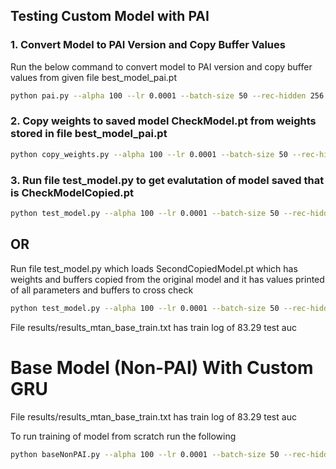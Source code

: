 ## Testing Custom Model with PAI

### 1. Convert Model to PAI Version and Copy Buffer Values
Run the below command to convert model to PAI version and copy buffer values from given file best_model_pai.pt 

```bash
python pai.py --alpha 100 --lr 0.0001 --batch-size 50 --rec-hidden 256 --gen-hidden 50 --latent-dim 20 --enc mtan_rnn --dec mtan_rnn --n 8000 --quantization 0.016 --save 1 --classif --norm --kl --learn-emb --k-iwae 1 --dataset physionet --multiplier 0.125 --justTest 1
```



### 2. Copy weights to saved model CheckModel.pt from weights stored in file best_model_pai.pt

```bash
python copy_weights.py --alpha 100 --lr 0.0001 --batch-size 50 --rec-hidden 256 --gen-hidden 50 --latent-dim 20 --enc mtan_rnn --dec mtan_rnn --n 8000 --quantization 0.016 --save 1 --classif --norm --kl --learn-emb --k-iwae 1 --dataset physionet --multiplier 0.125 --justTest 1
```



### 3. Run file test_model.py to get evalutation of model saved that is CheckModelCopied.pt

```bash
python test_model.py --alpha 100 --lr 0.0001 --batch-size 50 --rec-hidden 256 --gen-hidden 50 --latent-dim 20 --enc mtan_rnn --dec mtan_rnn --n 8000 --quantization 0.016 --save 1 --classif --norm --kl --learn-emb --k-iwae 1 --dataset physionet --multiplier 0.125 --justTest 1
```
## OR

Run file test_model.py which loads SecondCopiedModel.pt which has weights and buffers copied from the original model and it has values printed of all parameters and buffers to cross check

```bash
python test_model.py --alpha 100 --lr 0.0001 --batch-size 50 --rec-hidden 256 --gen-hidden 50 --latent-dim 20 --enc mtan_rnn --dec mtan_rnn --n 8000 --quantization 0.016 --save 1 --classif --norm --kl --learn-emb --k-iwae 1 --dataset physionet --multiplier 0.125 --justTest 1
```

File results/results_mtan_base_train.txt has train log of 83.29 test auc




# Base Model (Non-PAI) With Custom GRU

File results/results_mtan_base_train.txt has train log of 83.29 test auc

To run training of model from scratch run the following

```bash
python baseNonPAI.py --alpha 100 --lr 0.0001 --batch-size 50 --rec-hidden 256 --gen-hidden 50 --latent-dim 20 --enc mtan_rnn --dec mtan_rnn --n 8000 --quantization 0.016 --save 1 --classif --norm --kl --learn-emb --k-iwae 1 --dataset physionet --multiplier 0.125 
```
